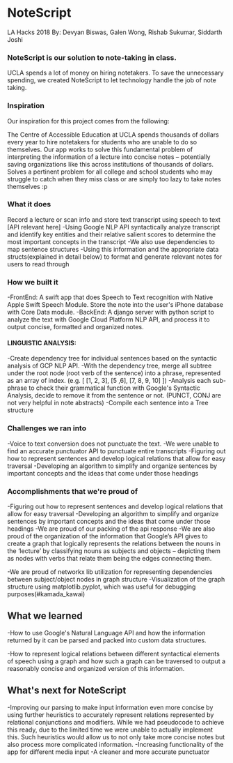 # NoteScript
LA Hacks 2018
By: Devyan Biswas, Galen Wong, Rishab Sukumar, Siddarth Joshi

### NoteScript is our solution to note-taking in class. 

UCLA spends a lot of money on hiring notetakers. To save the unnecessary spending, we created NoteScript to let technology handle the job of note taking.

### Inspiration
Our inspiration for this project comes from the following:

The Centre of Accessible Education at UCLA spends thousands of dollars every year to hire notetakers for students who are unable to do so themselves. Our app works to solve this fundamental problem of interpreting the information of a lecture into concise notes – potentially saving organizations like this across institutions of thousands of dollars.
Solves a pertinent problem for all college and school students who may struggle to catch when they miss class or are simply too lazy to take notes themselves :p

### What it does
Record a lecture or scan info and store text transcript using speech to text [API relevant here] -Using Google NLP API syntactically analyze transcript and identify key entities and their relative salient scores to determine the most important concepts in the transcript -We also use dependencies to map sentence structures -Using this information and the appropriate data structs(explained in detail below) to format and generate relevant notes for users to read through
### How we built it
-FrontEnd: A swift app that does Speech to Text recognition with Native Apple Swift Speech Module. Store the note into the user's iPhone database with Core Data module. -BackEnd: A django server with python script to analyze the text with Google Cloud Platform NLP API, and process it to output concise, formatted and organized notes.

#### LINGUISTIC ANALYSIS:
-Create dependency tree for individual sentences based on the syntactic analysis of GCP NLP API. -With the dependency tree, merge all subtree under the root node (root verb of the sentence) into a phrase, represented as an array of index. (e.g. [ [1, 2, 3], [5 ,6], [7, 8, 9, 10] ]) -Analysis each sub-phrase to check their grammatical function with Google's Syntactic Analysis, decide to remove it from the sentence or not. (PUNCT, CONJ are not very helpful in note abstracts) -Compile each sentence into a Tree structure

### Challenges we ran into
-Voice to text conversion does not punctuate the text. -We were unable to find an accurate punctuator API to punctuate entire transcripts -Figuring out how to represent sentences and develop logical relations that allow for easy traversal -Developing an algorithm to simplify and organize sentences by important concepts and the ideas that come under those headings

### Accomplishments that we're proud of
-Figuring out how to represent sentences and develop logical relations that allow for easy traversal -Developing an algorithm to simplify and organize sentences by important concepts and the ideas that come under those headings -We are proud of our packing of the api response -We are also proud of the organization of the information that Google’s API gives to create a graph that logically represents the relations between the nouns in the ‘lecture’ by classifying nouns as subjects and objects – depicting them as nodes with verbs that relate them being the edges connecting them.

-We are proud of networkx lib utilization for representing dependencies between subject/object nodes in graph structure -Visualization of the graph structure using matplotlib.pyplot, which was useful for debugging purposes(#kamada_kawai) 

## What we learned
-How to use Google's Natural Language API and how the information returned by it can be parsed and packed into custom data structures.

-How to represent logical relations between different syntactical elements of speech using a graph and how such a graph can be traversed to output a reasonably concise and organized version of this information. 

## What's next for NoteScript 
-Improving our parsing to make input information even more concise by using further heuristics to accurately represent relations represented by relational conjunctions and modifiers. While we had pseudocode to achieve this ready, due to the limited time we were unable to actually implement this. Such heuristics would allow us to not only take more concise notes but also process more complicated information. -Increasing functionality of the app for different media input -A cleaner and more accurate punctuator

